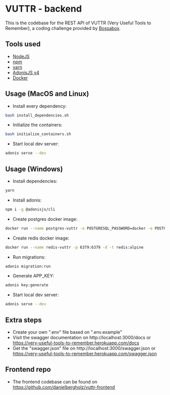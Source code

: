 # VUTTR - backend

This is the codebase for the REST API of VUTTR (Very Useful Tools to Remember), a coding challenge provided by [Bossabox](https://app.bossabox.com/u/daniel-bergholz).

## Tools used
- [NodeJS](https://nodejs.org/en/)
- [npm](https://www.npmjs.com/)
- [yarn](https://classic.yarnpkg.com/en/docs/install)
- [AdonisJS v4](https://adonisjs.com/)
- [Docker](https://www.docker.com/get-started)

## Usage (MacOS and Linux)
- Install every dependency:

```bash
bash install_dependencies.sh
```

- Initialize the containers:

```bash
bash initialize_containers.sh
```

- Start local dev server:

```bash
adonis serve --dev
```

## Usage (Windows)
- Install dependencies:

```bash
yarn
```

- Install adonis:

```bash
npm i -g @adonisjs/cli
```

- Create postgres docker image:

```bash
docker run --name postgres-vuttr -e POSTGRESQL_PASSWORD=docker -e POSTGRESQL_USERNAME=postgres -e POSTGRESQL_DATABASE=vuttr -p 5432:5432 -d bitnami/postgresql:latest
```

- Create redis docker image:

```bash
docker run --name redis-vuttr -p 6379:6379 -d -t redis:alpine
```

- Run migrations:

```bash
adonis migration:run
```

- Generate APP_KEY:

```bash
adonis key:generate
```

- Start local dev server:

```bash
adonis serve --dev
```

## Extra steps
- Create your own ".env" file based on ".env.example"
- Visit the swagger documentation on http://localhost:3000/docs or https://very-useful-tools-to-remember.herokuapp.com/docs
- Get the "swagger.json" file on http://localhost:3000/swagger.json or https://very-useful-tools-to-remember.herokuapp.com/swagger.json

<!-- 
## Tutorial
- You can watch a tutorial of this REST API on YouTube

## Live version
- The live version of the VUTTR website is hosted on https://vuttr.netlify.app -->

## Frontend repo
- The frontend codebase can be found on https://github.com/danielbergholz/vuttr-frontend
